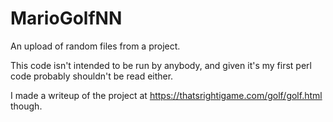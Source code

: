 # MarioGolfNN
An upload of random files from a project.

This code isn't intended to be run by anybody, and given it's my first perl code probably shouldn't be read either.

I made a writeup of the project at https://thatsrightigame.com/golf/golf.html though.
